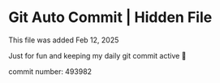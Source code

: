 # Git Auto Commit | Hidden File

This file was added Feb 12, 2025

Just for fun and keeping my daily git commit active 🤪

commit number: 493982
